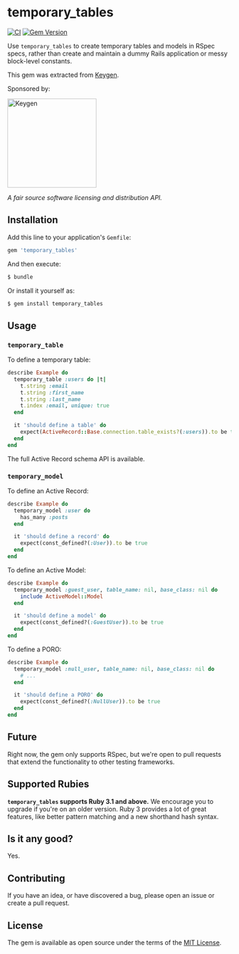 # temporary_tables

[![CI](https://github.com/keygen-sh/temporary_tables/actions/workflows/test.yml/badge.svg)](https://github.com/keygen-sh/temporary_tables/actions)
[![Gem Version](https://badge.fury.io/rb/temporary_tables.svg)](https://badge.fury.io/rb/temporary_tables)

Use `temporary_tables` to create temporary tables and models in RSpec specs,
rather than create and maintain a dummy Rails application or messy block-level
constants.

This gem was extracted from [Keygen](https://keygen.sh).

Sponsored by:

<a href="https://keygen.sh?ref=temporary_tables">
  <div>
    <img src="https://keygen.sh/images/logo-pill.png" width="200" alt="Keygen">
  </div>
</a>

_A fair source software licensing and distribution API._

## Installation

Add this line to your application's `Gemfile`:

```ruby
gem 'temporary_tables'
```

And then execute:

```bash
$ bundle
```

Or install it yourself as:

```bash
$ gem install temporary_tables
```

## Usage

### `temporary_table`

To define a temporary table:

```ruby
describe Example do
  temporary_table :users do |t|
    t.string :email
    t.string :first_name
    t.string :last_name
    t.index :email, unique: true
  end

  it 'should define a table' do
    expect(ActiveRecord::Base.connection.table_exists?(:users)).to be true
  end
end
```

The full Active Record schema API is available.

### `temporary_model`

To define an Active Record:

```ruby
describe Example do
  temporary_model :user do
    has_many :posts
  end

  it 'should define a record' do
    expect(const_defined?(:User)).to be true
  end
end
```

To define an Active Model:

```ruby
describe Example do
  temporary_model :guest_user, table_name: nil, base_class: nil do
    include ActiveModel::Model
  end

  it 'should define a model' do
    expect(const_defined?(:GuestUser)).to be true
  end
end
```

To define a PORO:

```ruby
describe Example do
  temporary_model :null_user, table_name: nil, base_class: nil do
    # ...
  end

  it 'should define a PORO' do
    expect(const_defined?(:NullUser)).to be true
  end
end
```

## Future

Right now, the gem only supports RSpec, but we're open to pull requests that
extend the functionality to other testing frameworks.

## Supported Rubies

**`temporary_tables` supports Ruby 3.1 and above.** We encourage you to upgrade
if you're on an older version. Ruby 3 provides a lot of great features, like
better pattern matching and a new shorthand hash syntax.

## Is it any good?

Yes.

## Contributing

If you have an idea, or have discovered a bug, please open an issue or create a
pull request.

## License

The gem is available as open source under the terms of the [MIT License](https://opensource.org/licenses/MIT).
